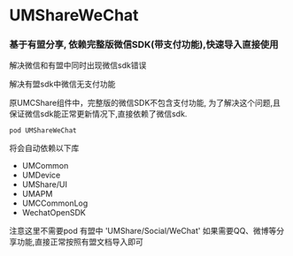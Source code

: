 # UMShareWeChat
### 基于有盟分享, 依赖完整版微信SDK(带支付功能),快速导入直接使用

解决微信和有盟中同时出现微信sdk错误

解决有盟sdk中微信无支付功能

原UMCShare组件中，完整版的微信SDK不包含支付功能, 为了解决这个问题,且保证微信sdk能正常更新情况下,直接依赖了微信sdk.

```
pod UMShareWeChat 
```
将会自动依赖以下库 
- UMCommon
-  UMDevice
-  UMShare/UI
-  UMAPM
-  UMCCommonLog
-  WechatOpenSDK

 注意这里不需要pod 有盟中 'UMShare/Social/WeChat'
 如果需要QQ、微博等分享功能,直接正常按照有盟文档导入即可 
